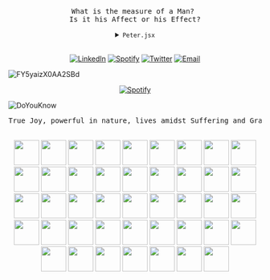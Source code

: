 <pre align="center">What is the measure of a Man? 
Is it his Affect or his Effect?</pre>

<details>
<summary align="center"> 
 <code>Peter.jsx</code> 

</summary>

```jsx
export const Peter = (timeOfDay, amountOfCoffee) => {
  let crabStatus;
  if (timeOfDay === "-.- wtf time is it" && amountOfCoffee === 0) {
    crabStatus = "big crab";
  } else crabStatus = "a little crabby";

  return (
    <>
      {timeOfDay && (
        <div class="flex text-lg">
          <h1>GREETINGS</h1>
          <h2>Peter is a senior full stack developer.</h2>
          <h3>Peter loves to cook and be in the sun.</h3>
          <p>At this very moment, Peter is currently {crabStatus}.</p>
        </div>
      )}
    </>
  );
};
```
</details>
<br/> <!-- hehehe !-->

<div align="center">

[![LinkedIn](https://img.shields.io/badge/LinkedIn-0077B5?logo=LinkedIn)](https://www.linkedin.com/in/peter-davenport/)
[![Spotify](https://img.shields.io/badge/Spotify-000000?logo=spotify)](https://open.spotify.com/user/vcirnqg95vxscbiwrzw6bfd05)
[![Twitter](https://img.shields.io/badge/Follow_me-000000?logo=x)](https://twitter.com/PeterD61063)
[![Email](https://img.shields.io/badge/Email-000000?logo=proton)](mailto:peterkdavenport@proton.me)
</div>

![FY5yaizX0AA2SBd](https://github.com/pdavenport/pdavenport/assets/52129935/739bca0f-6a03-4b85-8150-21c045e9f907)


<p align="center">
  <a href="https://open.spotify.com/user/vcirnqg95vxscbiwrzw6bfd05">
    <img src="https://readme-spotify-seven.vercel.app/api/spotify.py" alt="Spotify">
  </a>
</p>

![DoYouKnow](https://github.com/pdavenport/pdavenport/assets/52129935/eb09ece0-a2c3-4e5d-8f99-713a68aa3d6e)

<pre align="center">True Joy, powerful in nature, lives amidst Suffering and Gratitude</pre>

<br/>

<div align="center">
<img src="https://cdn.jsdelivr.net/gh/devicons/devicon@latest/icons/vercel/vercel-original.svg" width="50" height="50"/>
<img src="https://cdn.jsdelivr.net/gh/devicons/devicon@latest/icons/powershell/powershell-original.svg" width="50" height="50"/>
<img src="https://cdn.jsdelivr.net/gh/devicons/devicon@latest/icons/ohmyzsh/ohmyzsh-original.svg" width="50" height="50"/>
<img src="https://cdn.jsdelivr.net/gh/devicons/devicon@latest/icons/oauth/oauth-original.svg" width="50" height="50"/>
<img src="https://cdn.jsdelivr.net/gh/devicons/devicon@latest/icons/nextjs/nextjs-original.svg" width="50" height="50"/>
<img src="https://cdn.jsdelivr.net/gh/devicons/devicon@latest/icons/json/json-original.svg" width="50" height="50"/>
<img src="https://cdn.jsdelivr.net/gh/devicons/devicon@latest/icons/github/github-original.svg" width="50" height="50"/>

<img src="https://cdn.jsdelivr.net/gh/devicons/devicon@latest/icons/figma/figma-original.svg" width="50" height="50"/>
<img src="https://cdn.jsdelivr.net/gh/devicons/devicon@latest/icons/redux/redux-original.svg" width="50" height="50"/>
<img src="https://cdn.jsdelivr.net/gh/devicons/devicon@latest/icons/terraform/terraform-original.svg" width="50" height="50"/>
<img src="https://cdn.jsdelivr.net/gh/devicons/devicon@latest/icons/eslint/eslint-original.svg" width="50" height="50"/>
<img src="https://cdn.jsdelivr.net/gh/devicons/devicon@latest/icons/algolia/algolia-original.svg" width="50" height="50"/>
<img src="https://cdn.jsdelivr.net/gh/devicons/devicon@latest/icons/trello/trello-plain.svg" width="50" height="50"/>
<img src="https://cdn.jsdelivr.net/gh/devicons/devicon@latest/icons/v8/v8-original.svg" width="50" height="50"/>
<img src="https://cdn.jsdelivr.net/gh/devicons/devicon@latest/icons/lodash/lodash-original.svg" width="50" height="50"/>
<img src="https://cdn.jsdelivr.net/gh/devicons/devicon@latest/icons/jira/jira-original.svg" width="50" height="50"/>
<img src="https://cdn.jsdelivr.net/gh/devicons/devicon@latest/icons/confluence/confluence-original.svg" width="50" height="50"/>
<img src="https://cdn.jsdelivr.net/gh/devicons/devicon@latest/icons/githubactions/githubactions-original.svg" width="50" height="50"/>
<img src="https://cdn.jsdelivr.net/gh/devicons/devicon@latest/icons/docker/docker-original.svg" width="50" height="50"/>
<img src="https://cdn.jsdelivr.net/gh/devicons/devicon@latest/icons/tailwindcss/tailwindcss-original.svg" width="50" height="50"/>
<img src="https://cdn.jsdelivr.net/gh/devicons/devicon@latest/icons/react/react-original.svg" width="50" height="50"/>
<img src="https://cdn.jsdelivr.net/gh/devicons/devicon@latest/icons/go/go-original.svg" width="50" height="50"/>
<img src="https://cdn.jsdelivr.net/gh/devicons/devicon@latest/icons/azure/azure-original.svg" width="50" height="50"/>
<img src="https://cdn.jsdelivr.net/gh/devicons/devicon@latest/icons/vscode/vscode-original.svg" width="50" height="50"/>
<img src="https://cdn.jsdelivr.net/gh/devicons/devicon@latest/icons/typescript/typescript-plain.svg" width="50" height="50"/>
<img src="https://cdn.jsdelivr.net/gh/devicons/devicon@latest/icons/yarn/yarn-original.svg" width="50" height="50"/>
<img src="https://cdn.jsdelivr.net/gh/devicons/devicon@latest/icons/mysql/mysql-original.svg" width="50" height="50"/>
<img src="https://cdn.jsdelivr.net/gh/devicons/devicon@latest/icons/postgresql/postgresql-plain.svg" width="50" height="50"/>
<img src="https://cdn.jsdelivr.net/gh/devicons/devicon@latest/icons/python/python-original.svg" width="50" height="50"/>
<img src="https://cdn.jsdelivr.net/gh/devicons/devicon@latest/icons/javascript/javascript-original.svg" width="50" height="50"/>
<img src="https://cdn.jsdelivr.net/gh/devicons/devicon@latest/icons/browserstack/browserstack-original.svg" width="50" height="50"/>
<img src="https://cdn.jsdelivr.net/gh/devicons/devicon@latest/icons/cloudflare/cloudflare-original.svg" width="50" height="50"/>
<img src="https://cdn.jsdelivr.net/gh/devicons/devicon@latest/icons/amazonwebservices/amazonwebservices-plain-wordmark.svg" width="50" height="50"/>
<img src="https://cdn.jsdelivr.net/gh/devicons/devicon@latest/icons/knexjs/knexjs-original.svg" width="50" height="50"/>
<img src="https://cdn.jsdelivr.net/gh/devicons/devicon@latest/icons/postman/postman-plain.svg" width="50" height="50"/>
<img src="https://cdn.jsdelivr.net/gh/devicons/devicon@latest/icons/git/git-original.svg" width="50" height="50"/>
<img src="https://cdn.jsdelivr.net/gh/devicons/devicon@latest/icons/npm/npm-original-wordmark.svg" width="50" height="50"/>
<img src="https://cdn.jsdelivr.net/gh/devicons/devicon@latest/icons/jest/jest-plain.svg" width="50" height="50"/>
<img src="https://cdn.jsdelivr.net/gh/devicons/devicon@latest/icons/nestjs/nestjs-original.svg" width="50" height="50"/>
<img src="https://cdn.jsdelivr.net/gh/devicons/devicon@latest/icons/slack/slack-original.svg" width="50" height="50"/>
<img src="https://cdn.jsdelivr.net/gh/devicons/devicon@latest/icons/vuejs/vuejs-original.svg" width="50" height="50"/>
<img src="https://cdn.jsdelivr.net/gh/devicons/devicon@latest/icons/devicon/devicon-original.svg" width="50" height="50"/>
<img src="https://cdn.jsdelivr.net/gh/devicons/devicon@latest/icons/nodejs/nodejs-plain.svg" width="50" height="50"/>
</div>